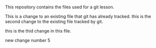 
This repository contains the files used for a git lesson. 

This is a change to an existing file that git has already tracked. 
this is the second change to the existing file tracked by git.

this is the thid change in this file.
 
 new change number 5